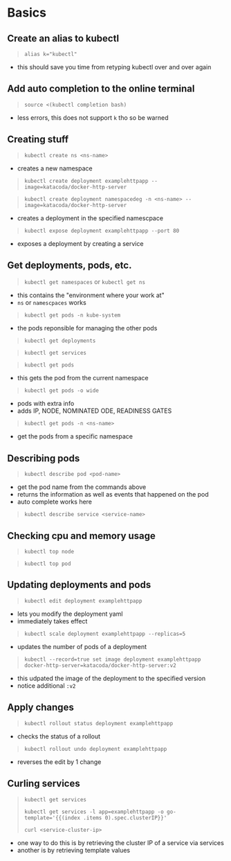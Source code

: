# Basics

## Create an alias to kubectl

> `alias k="kubectl"`

- this should save you time from retyping kubectl over and over again

## Add auto completion to the online terminal

> `source <(kubectl completion bash)`

- less errors, this does not support `k` tho so be warned

## Creating stuff

> `kubectl create ns <ns-name>`

- creates a new namespace

> `kubectl create deployment examplehttpapp --image=katacoda/docker-http-server`

> `kubectl create deployment namespacedeg -n <ns-name> --image=katacoda/docker-http-server`

- creates a deployment in the specified namescpace

> `kubectl expose deployment examplehttpapp --port 80`

- exposes a deployment by creating a service

## Get deployments, pods, etc.

> `kubectl get namespaces` or `kubectl get ns`

- this contains the "environment where your work at"
- `ns` or `namescpaces` works

> `kubectl get pods -n kube-system`

- the pods reponsible for managing the other pods

> `kubectl get deployments`

> `kubectl get services`

> `kubectl get pods`

- this gets the pod from the current namespace

> `kubectl get pods -o wide`

- pods with extra info
- adds IP, NODE, NOMINATED ODE, READINESS GATES

> `kubectl get pods -n <ns-name>`

- get the pods from a specific namespace

## Describing pods

> `kubectl describe pod <pod-name>`

- get the pod name from the commands above
- returns the information as well as events that happened on the pod
- auto complete works here

> `kubectl describe service <service-name>`

## Checking cpu and memory usage

> `kubectl top node`

> `kubectl top pod`

## Updating deployments and pods

> `kubectl edit deployment examplehttpapp`

- lets you modify the deployment yaml
- immediately takes effect

> `kubectl scale deployment examplehttpapp --replicas=5`

- updates the number of pods of a deployment

> `kubectl --record=true set image deployment examplehttpapp docker-http-server=katacoda/docker-http-server:v2`

- this udpated the image of the deployment to the specified version
- notice additional `:v2`

## Apply changes

> `kubectl rollout status deployment examplehttpapp`

- checks the status of a rollout

> `kubectl rollout undo deployment examplehttpapp`

- reverses the edit by 1 change

## Curling services

> `kubectl get services`
>
> `kubectl get services -l app=examplehttpapp -o go-template='{{(index .items 0).spec.clusterIP}}'`
>
> `curl <service-cluster-ip>`

- one way to do this is by retrieving the cluster IP of a service via services
- another is by retrieving template values
